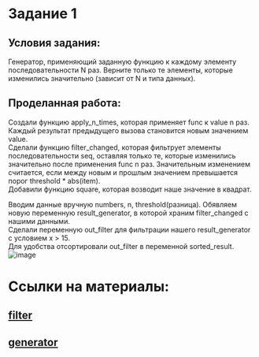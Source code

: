 # Задание 1
## Условия задания:
Генератор, применяющий заданную функцию к каждому элементу последовательности N раз.
Верните только те элементы, которые изменились значительно (зависит от N и типа данных).
## Проделанная работа:
Создали функцию apply_n_times, которая применяет func к value n раз. Каждый результат предыдущего 
вызова становится новым значением value.  
Сделали функцию filter_changed, которая фильтрует элементы последовательности seq, оставляя только те,
которые изменились значительно после применения func n раз.
Значительным изменением считается, если между новым и прошлым значением превышается порог threshold * abs(item).  
Добавили функцию square, которая возводит наше значение в квадрат.  
  
Вводим данные вручную numbers, n, threshold(разница).
Обявляем новую переменную result_generator, в которой храним filter_changed с нашими данными.  
Сделали переменную out_filter для фильтрации нашего result_generator с условием x > 15.  
Для удобства отсортировали out_filter в переменной sorted_result.  
![image](https://github.com/user-attachments/assets/fc249391-8561-4006-94c2-f7a1430b3336)

# Ссылки на материалы:
## [filter](https://timeweb.cloud/tutorials/python/kak-rabotaet-funkciya-filter-v-python?ysclid=m8db7fvtgo647604526)  
## [generator](https://skillbox.ru/media/code/generatory_python_chto_eto_takoe_i_zachem_oni_nuzhny/?ysclid=m8db706ebu363215932)
